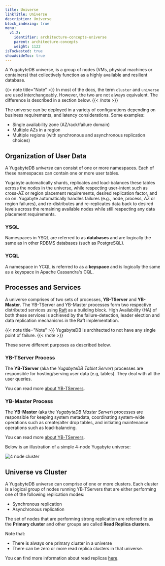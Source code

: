 ```yaml
---
title: Universe
linkTitle: Universe
description: Universe
block_indexing: true
menu:
  v1.2:
    identifier: architecture-concepts-universe
    parent: architecture-concepts
    weight: 1122
isTocNested: true
showAsideToc: true
---
```


A YugabyteDB universe, is a group of nodes (VMs, physical machines or containers) that collectively function as a highly available and resilient database.

{{< note title="Note" >}}
In most of the docs, the term `cluster` and `universe` are used interchangeably. However, the two are not always equivalent. The difference is described in a section below.
{{< /note >}}

The universe can be deployed in a variety of configurations depending on business requirements, and latency considerations. Some examples:

- Single availability zone (AZ/rack/failure domain)
- Multiple AZs in a region
- Multiple regions (with synchronous and asynchronous replication choices)

## Organization of User Data

A YugabyteDB *universe* can consist of one or more namespaces. Each of these namespaces can contain one or more user tables.

Yugabyte automatically shards, replicates and load-balances these tables across the nodes in the universe, while respecting user-intent such as cross-AZ or region placement requirements, desired replication factor, and so on. Yugabyte automatically handles failures (e.g., node, process, AZ or region failures), and re-distributes and re-replicates data back to desired levels across the remaining available nodes while still respecting any data placement requirements.

### YSQL

Namespaces in YSQL are referred to as **databases** and are logically the same as in other RDBMS databases (such as PostgreSQL).

### YCQL

A namespace in YCQL is referred to as a **keyspace** and is logically the same as a keyspace in Apache Cassandra's CQL. 

## Processes and Services

A universe comprises of two sets of processes, **YB-TServer** and **YB-Master**. The YB-TServer and YB-Master processes form two respective distributed services using [Raft](https://raft.github.io/) as a building block. High Availability (HA) of both these services is achieved by the failure-detection, leader election and data replication mechanisms in the Raft implementation.

{{< note title="Note" >}}
YugabyteDB is architected to not have any single point of failure.
{{< /note >}}

These serve different purposes as described below.

### YB-TServer Process

The **YB-TServer** (aka the *YugabyteDB Tablet Server*) processes are responsible for hosting/serving user data (e.g, tables). They deal with all the user queries.

You can read more [about YB-TServers](../yb-tserver).


### YB-Master Process

The **YB-Master** (aka the *YugabyteDB Master Server*) processes are responsible for keeping system metadata, coordinating system-wide operations such as create/alter drop tables, and initiating maintenance operations such as load-balancing.

You can read more [about YB-TServers](../yb-tserver).



Below is an illustration of a simple 4-node Yugabyte universe:

![4 node cluster](/images/architecture/4_node_cluster.png)


## Universe vs Cluster

A YugabyteDB universe can comprise of one or more clusters. Each cluster is a logical group of nodes running YB-TServers that are either performing one of the following replication modes:

* Synchronous replication
* Asynchronous replication


The set of nodes that are performing strong replication are referred to as the **Primary cluster** and other groups are called **Read Replica clusters**. 

Note that:

* There is always one primary cluster in a universe
* There can be zero or more read replica clusters in that universe.

You can find more information about read replicas [here](../replication/#read-only-replicas).




